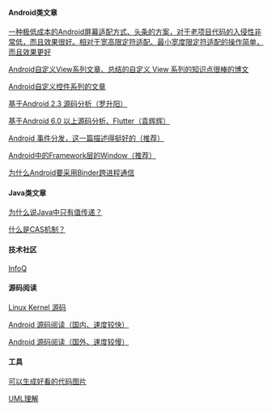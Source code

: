 #### Android类文章

[一种极低成本的Android屏幕适配方式、头条的方案，对于老项目代码的入侵性非常低，而且效果很好。相对于宽高限定符适配、最小宽度限定符适配的操作简单，而且效果更好](https://mp.weixin.qq.com/s?__biz=MzI1MzYzMjE0MQ==&mid=2247484502&idx=2&sn=a60ea223de4171dd2022bc2c71e09351&chksm=e9d0cfb4dea746a2e2c470448a85df0c0e7dd059099ca52a2fec0311d12b7279b3d6f1d137be&mpshare=1&scene=1&srcid=&sharer_sharetime=1573523075820&sharer_shareid=92acd3a2d441fa467dafe313d3f1b264&key=cc05756d3b1d1e7a7e8eb6ffe3fc67ee0153909affe24a8e4b6a31229c7f0355c35d58d03826191fc531e933cbefe974c11d8c2c27217fb3606058bdda087b8e6e103b5b001185f81339ebfd6444e2ec&ascene=1&uin=MjM2MTMyNjYzMg%3D%3D&devicetype=Windows+10&version=62070152&lang=zh_CN&pass_ticket=dp9Y8lvqygYI6UA7w%2BOadl0NrS7ggKrJEPE133CTv2D4wxi9KifTIK3bxT%2Bh1xVH)

[Android自定义View系列文章、总结的自定义 View 系列的知识点很棒的博文](https://www.gcssloop.com/customview/paint-base)

[Android自定义控件系列的文章](https://blog.csdn.net/harvic880925/article/details/50995268)

[基于Android 2.3 源码分析（罗升阳）](https://blog.csdn.net/luoshengyang/article/details/8923485)

[基于Android 6.0 以上源码分析、Flutter（袁辉辉）](http://gityuan.com/)

[Android 事件分发，这一篇描述得挺好的（推荐）](https://mp.weixin.qq.com/s?__biz=MzA5MzI3NjE2MA==&mid=2650248566&idx=1&sn=a84dfe3f3809ad16478418963064f5f1&chksm=88636419bf14ed0f863e6eb6d819045f7a7f6cb21b9ad482086cbe7b501c834de943384e0536&scene=126&sessionid=1583123184&key=26c378d410f2b0d4c1b76105a76824484e8925284a202a33412faa3d337345cbebedda088194d5449052d1236c5a5687dc20e10144021be9d10322d13245fb79696d1ddd1192c0826dec4419f8a8c1ca&ascene=1&uin=MjM2MTMyNjYzMg%3D%3D&devicetype=Windows+10&version=62080079&lang=zh_CN&exportkey=AyB9g6hXoyWG%2FQAdbJiP3fs%3D&pass_ticket=AbZd709sgywmqqEGaylB79srdn5N%2F2hkkb1xPpjRcvvrVAOn444ODVFpoq1N3OaP)

[Android中的Framework层的Window（推荐）](https://mp.weixin.qq.com/s?__biz=MzA5MzI3NjE2MA==&mid=2650248646&idx=1&sn=31d79e2679cb79e215e192b2976a2261&chksm=886364a9bf14edbfe3f0bc208acbda80a75e6b79aa30a50102d4a076d897f7fbd71cf88f2bd0&scene=126&sessionid=1583729159&key=8eeaa62989b7fc002f8a7f2a7d63187f610f029cf046ec357b3252c4fd89d1554b7a9515415a847e23d5e4f564c65791ebfe8b975a74abc4e204704e028332ec665fde0db35d30d877cfc671bdbccffd&ascene=1&uin=MjM2MTMyNjYzMg%3D%3D&devicetype=Windows+10&version=62080079&lang=zh_CN&exportkey=A9K9EyCe3smBuHSEuOVw4Gg%3D&pass_ticket=de2QxVQipy30LsxjSkd0cihNHmpFgbjvcpIA1a%2FryKEiiRyl8l9uArl29VVTV1nY)

[为什么Android要采用Binder跨进程通信](https://www.zhihu.com/question/39440766/answer/89210950)

#### Java类文章

[为什么说Java中只有值传递？](https://blog.csdn.net/bjweimengshu/article/details/79799485#comments)

[什么是CAS机制？](https://blog.csdn.net/bjweimengshu/article/details/78949435)

#### 技术社区

[InfoQ](https://www.infoq.com/)



#### 源码阅读

[Linux Kernel 源码](https://git.kernel.org/pub/scm/linux/kernel/git/next/linux-next.git/tree)

[Android 源码阅读（国内、速度较快）](http://aospxref.com/)

[Android 源码阅读（国外、速度较慢）](http://androidxref.com/)

#### 工具

[可以生成好看的代码图片](https://carbon.now.sh/)

[UML理解](https://zhuanlan.zhihu.com/p/65065260)


